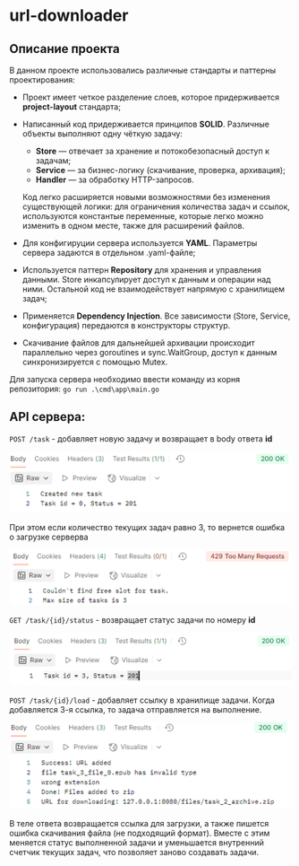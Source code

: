# url-downloader
## Описание проекта
В данном проекте использовались различные стандарты и паттерны проектирования:
- Проект имеет четкое разделение слоев, которое придерживается **project-layout** стандарта;
- Написанный код придерживается принципов **SOLID**. Различные объекты выполняют одну чёткую задачу:
  - **Store** — отвечает за хранение и потокобезопасный доступ к задачам;
  - **Service** — за бизнес-логику (скачивание, проверка, архивация);
  - **Handler** — за обработку HTTP-запросов.

  Код легко расширяется новыми возможностями без изменения существующей логики: для ограничения количества задач и ссылок, используются константые переменные, которые легко можно изменить в одном месте, также для расширений файлов.
- Для конфигируции сервера используется **YAML**. Параметры сервера задаются в отдельном .yaml-файле;
- Используется паттерн **Repository** для хранения и управления данными. Store инкапсулирует доступ к данным и операции над ними. Остальной код не взаимодействует напрямую с хранилищем задач;
- Применяется **Dependency Injection**. Все зависимости (Store, Service, конфигурация) передаются в конструкторы структур.
- Скачивание файлов для дальнейшей архивации происходит параллельно через goroutines и sync.WaitGroup, доступ к данным синхронизируется с помощью Mutex.

Для запуска сервера необходимо ввести команду из корня репозитория:
`go run .\cmd\app\main.go`

## **API** сервера:

`POST /task` - добавляет новую задачу и возвращает в body ответа **id**

![alt text](md-images/image-3.png)

При этом если количество текущих задач равно 3, то вернется ошибка о загрузке серверва 

![alt text](md-images/image.png)

`GET /task/{id}/status` - возвращает статус задачи по номеру **id**

![alt text](md-images/image-1.png)

`POST /task/{id}/load` - добавляет ссылку в хранилище задачи. Когда добавляется 3-я ссылка, то задача отправляется на выполнение. 

![alt text](md-images/image-4.png)

В теле ответа возвращается ссылка для загрузки, а также пишется ошибка скачивания файла (не подходящий формат). Вместе с этим меняется статус выполненной задачи и уменьшается внутренний счетчик текущих задач, что позволяет заново создавать задачи.

